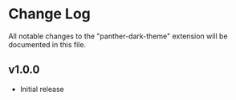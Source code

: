 # Change Log

All notable changes to the "panther-dark-theme" extension will be documented in this file.

## v1.0.0

- Initial release
